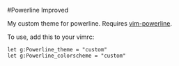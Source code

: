 #Powerline Improved

My custom theme for powerline. Requires [vim-powerline](https://github.com/Lokaltog/vim-powerline).

To use, add this to your vimrc:

	let g:Powerline_theme = "custom"
	let g:Powerline_colorscheme = "custom"
